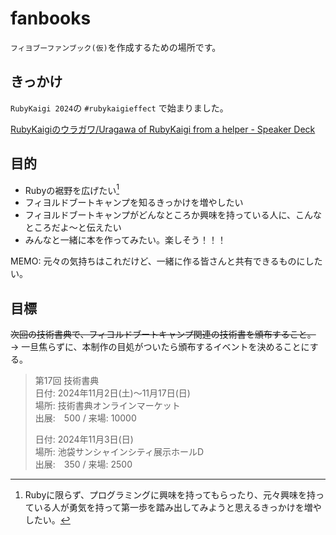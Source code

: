 # fanbooks

`フィヨブーファンブック(仮)`を作成するための場所です。

## きっかけ
`RubyKaigi 2024`の `#rubykaigieffect` で始まりました。

[RubyKaigiのウラガワ/Uragawa of RubyKaigi from a helper \- Speaker Deck](https://speakerdeck.com/kota_syan/uragawa-of-rubykaigi-from-a-helper?slide=15)

## 目的
- Rubyの裾野を広げたい[^1]
- フィヨルドブートキャンプを知るきっかけを増やしたい
- フィヨルドブートキャンプがどんなところか興味を持っている人に、こんなところだよ〜と伝えたい
- みんなと一緒に本を作ってみたい。楽しそう！！！

MEMO: 元々の気持ちはこれだけど、一緒に作る皆さんと共有できるものにしたい。

[^1]: Rubyに限らず、プログラミングに興味を持ってもらったり、元々興味を持っている人が勇気を持って第一歩を踏み出してみようと思えるきっかけを増やしたい。

## 目標
~~次回の技術書典で、フィヨルドブートキャンプ関連の技術書を頒布すること。~~  
-> 一旦焦らずに、本制作の目処がついたら頒布するイベントを決めることにする。

>第17回 技術書典  
>日付: 2024年11月2日(土)〜11月17日(日)  
>場所: 技術書典オンラインマーケット  
>出展:　500 / 来場: 10000  
>
>日付: 2024年11月3日(日)  
>場所: 池袋サンシャインシティ展示ホールD  
>出展:　350 / 来場: 2500  
